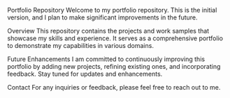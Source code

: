 Portfolio Repository
Welcome to my portfolio repository. This is the initial version, and I plan to make significant improvements in the future.

Overview
This repository contains the projects and work samples that showcase my skills and experience. It serves as a comprehensive portfolio to demonstrate my capabilities in various domains.

Future Enhancements
I am committed to continuously improving this portfolio by adding new projects, refining existing ones, and incorporating feedback. Stay tuned for updates and enhancements.

Contact
For any inquiries or feedback, please feel free to reach out to me.

